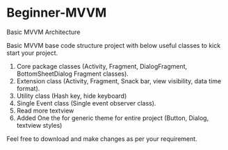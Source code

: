 # Beginner-MVVM
Basic MVVM Architecture

Basic MVVM base code structure project with below useful classes to kick start your project.
1) Core package classes (Activity, Fragment, DialogFragment, BottomSheetDialog Fragment classes).
2) Extension class (Activity, Fragment, Snack bar, view visibility, data time format).
3) Utility class (Hash key, hide keyboard)
4) Single Event class (Single event observer class).
5) Read more textview
6) Added One the for generic theme for entire project (Button, Dialog, textview styles)


Feel free to download and make changes as per your requirement.

